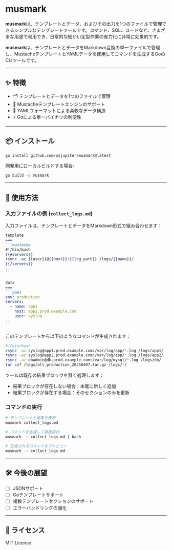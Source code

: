 # musmark

**musmark**は、テンプレートとデータ、およびその出力を1つのファイルで管理できるシンプルなテンプレートツールです。コマンド、SQL、コードなど、さまざまな用途で利用でき、日常的な細かい定型作業の省力化に非常に効果的です。


**musmark**は、テンプレートとデータをMarkdown互換の単一ファイルで管理し、MustacheテンプレートとYAMLデータを使用してコマンドを生成するGoのCLIツールです。

---

## ✨ 特徴

- 🗂️ テンプレートとデータを1つのファイルで管理
- 🧠 Mustacheテンプレートエンジンのサポート
- 📄 YAMLフォーマットによる柔軟なデータ構造
- ⚡ Goによる単一バイナリの利便性

---

## 📦 インストール

```bash
go install github.com/osjupiter/musmark@latest
```

開発用にローカルビルドする場合:

```bash
go build -o musmark
```

---

## 🧪 使用方法

### 入力ファイルの例 (`collect_logs.md`)

入力ファイルは、テンプレートとデータをMarkdown形式で組み合わせます：

````markdown
template
===
```mustache
#!/bin/bash
{{#servers}}
rsync -az {{user}}@{{host}}:{{log_path}} /logs/{{name}}/
{{/servers}}
...
```

data
===
```yaml
env: production
servers:
  - name: app1
    host: app1.prod.example.com
    user: syslog
...
```
````

このテンプレートから以下のようなコマンドが生成されます：

```bash
#!/bin/bash
rsync -az syslog@app1.prod.example.com:/var/log/app/*.log /logs/app1/
rsync -az syslog@app2.prod.example.com:/var/log/app/*.log /logs/app2/
rsync -az dbadmin@db.prod.example.com:/var/log/mysql/*.log /logs/db/
tar czf /logs/all_production_20250407.tar.gz /logs/*/
```

ツールは既存の結果ブロックを賢く処理します：
- 結果ブロックが存在しない場合：末尾に新しく追加
- 結果ブロックが存在する場合：そのセクションのみを更新

### コマンドの実行

```bash
# テンプレートと結果を表示
musmark collect_logs.md

# コマンドを生成して直接実行
musmark -r collect_logs.md | bash

# 生成されるコマンドをプレビュー
musmark -r collect_logs.md
```


---

## 🛠 今後の展望

- [ ] JSONサポート
- [ ] Goテンプレートサポート
- [ ] 複数テンプレートセクションのサポート
- [ ] エラーハンドリングの強化

---

## 📄 ライセンス

MIT License
